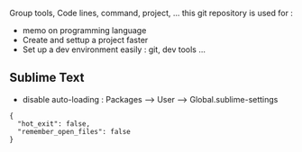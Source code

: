 Group tools, Code lines, command, project, ...
this git repository is used for :
- memo on programming language
- Create and settup a project faster
- Set up a dev environment easily : git, dev tools ...


## Sublime Text

- disable auto-loading : Packages --> User --> Global.sublime-settings
```
{ 
  "hot_exit": false,
  "remember_open_files": false
}
```

